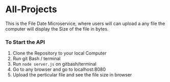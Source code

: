 # All-Projects

This is the File Date Microservice, where users will can upload a any file the computer will display the Size of the file in bytes.

### To Start the API
1. Clone the Repository to your local Computer
2. Run git Bash / terminal
3. Run `node server.js` on gitbash/terminal
4. Go to any browser and go to localhost:8080
5. Upload the perticular file and see the file size in browser 
